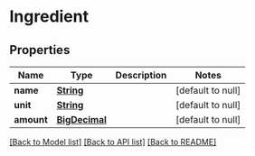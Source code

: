 # Ingredient
## Properties

Name | Type | Description | Notes
------------ | ------------- | ------------- | -------------
**name** | [**String**](string.md) |  | [default to null]
**unit** | [**String**](string.md) |  | [default to null]
**amount** | [**BigDecimal**](number.md) |  | [default to null]

[[Back to Model list]](../README.md#documentation-for-models) [[Back to API list]](../README.md#documentation-for-api-endpoints) [[Back to README]](../README.md)


